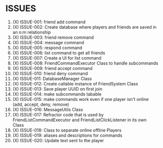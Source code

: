 # ISSUES

1. (X) ISSUE-001: friend add command
2. (X) ISSUE-002: Create database where players and friends are saved in an n:m relationship
3. (X) ISSUE-003: friend remove command
4. (X) ISSUE-004: message command
5. (X) ISSUE-005: respond command
6. (X) ISSUE-006: list command to get all friends
7. (X) ISSUE-007: Create a UI for list command
8. (X) ISSUE-008: FriendCommandExecutor Class to handle subcommands
9. (X) ISSUE-009: friend accept command
10. (X) ISSUE-010: friend deny command
11. (X) ISSUE-011: DatabaseManager Class
12. (X) ISSUE-012: Create callable instance of FriendSystem Class
13. (X) ISSUE-013: Save player UUID on first join
14. (X) ISSUE-014: make subcommands tabable
15. (X) ISSUE-015: make commands work even if one player isn't online (add, accept, deny, remove)
16. (X) ISSUE-016: MessageUtils Class
17. (X) ISSUE-017: Refractor code that is used by FriendListCommandExecutor and FriendListClickListener in its own Class
18. (X) ISSUE-018: Class to separate online offline Players
19. (X) ISSUE-019: aliases and descriptions for commands
20. (X) ISSUE-020: Update text sent to the player